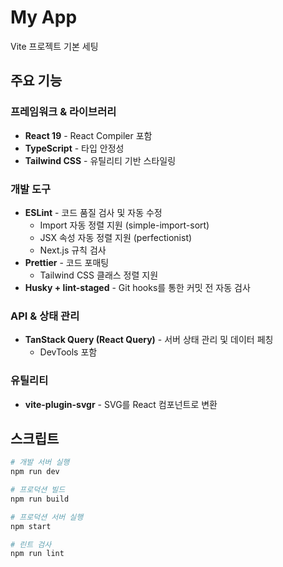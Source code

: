 # My App

Vite 프로젝트 기본 세팅

## 주요 기능

### 프레임워크 & 라이브러리

- **React 19** - React Compiler 포함
- **TypeScript** - 타입 안정성
- **Tailwind CSS** - 유틸리티 기반 스타일링

### 개발 도구

- **ESLint** - 코드 품질 검사 및 자동 수정
  - Import 자동 정렬 지원 (simple-import-sort)
  - JSX 속성 자동 정렬 지원 (perfectionist)
  - Next.js 규칙 검사
- **Prettier** - 코드 포매팅
  - Tailwind CSS 클래스 정렬 지원
- **Husky + lint-staged** - Git hooks를 통한 커밋 전 자동 검사

### API & 상태 관리

- **TanStack Query (React Query)** - 서버 상태 관리 및 데이터 페칭
  - DevTools 포함

### 유틸리티

- **vite-plugin-svgr** - SVG를 React 컴포넌트로 변환

## 스크립트

```bash
# 개발 서버 실행
npm run dev

# 프로덕션 빌드
npm run build

# 프로덕션 서버 실행
npm start

# 린트 검사
npm run lint
```
